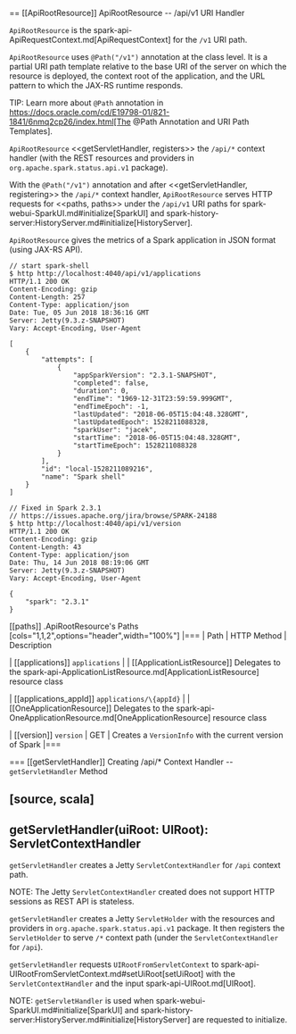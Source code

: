 == [[ApiRootResource]] ApiRootResource -- /api/v1 URI Handler

`ApiRootResource` is the spark-api-ApiRequestContext.md[ApiRequestContext] for the `/v1` URI path.

`ApiRootResource` uses `@Path("/v1")` annotation at the class level. It is a partial URI path template relative to the base URI of the server on which the resource is deployed, the context root of the application, and the URL pattern to which the JAX-RS runtime responds.

TIP: Learn more about `@Path` annotation in https://docs.oracle.com/cd/E19798-01/821-1841/6nmq2cp26/index.html[The @Path Annotation and URI Path Templates].

`ApiRootResource` <<getServletHandler, registers>> the `/api/*` context handler (with the REST resources and providers in `org.apache.spark.status.api.v1` package).

With the `@Path("/v1")` annotation and after <<getServletHandler, registering>> the `/api/*` context handler, `ApiRootResource` serves HTTP requests for <<paths, paths>> under the `/api/v1` URI paths for spark-webui-SparkUI.md#initialize[SparkUI] and spark-history-server:HistoryServer.md#initialize[HistoryServer].

`ApiRootResource` gives the metrics of a Spark application in JSON format (using JAX-RS API).

```
// start spark-shell
$ http http://localhost:4040/api/v1/applications
HTTP/1.1 200 OK
Content-Encoding: gzip
Content-Length: 257
Content-Type: application/json
Date: Tue, 05 Jun 2018 18:36:16 GMT
Server: Jetty(9.3.z-SNAPSHOT)
Vary: Accept-Encoding, User-Agent

[
    {
        "attempts": [
            {
                "appSparkVersion": "2.3.1-SNAPSHOT",
                "completed": false,
                "duration": 0,
                "endTime": "1969-12-31T23:59:59.999GMT",
                "endTimeEpoch": -1,
                "lastUpdated": "2018-06-05T15:04:48.328GMT",
                "lastUpdatedEpoch": 1528211088328,
                "sparkUser": "jacek",
                "startTime": "2018-06-05T15:04:48.328GMT",
                "startTimeEpoch": 1528211088328
            }
        ],
        "id": "local-1528211089216",
        "name": "Spark shell"
    }
]

// Fixed in Spark 2.3.1
// https://issues.apache.org/jira/browse/SPARK-24188
$ http http://localhost:4040/api/v1/version
HTTP/1.1 200 OK
Content-Encoding: gzip
Content-Length: 43
Content-Type: application/json
Date: Thu, 14 Jun 2018 08:19:06 GMT
Server: Jetty(9.3.z-SNAPSHOT)
Vary: Accept-Encoding, User-Agent

{
    "spark": "2.3.1"
}
```

[[paths]]
.ApiRootResource's Paths
[cols="1,1,2",options="header",width="100%"]
|===
| Path
| HTTP Method
| Description

| [[applications]] `applications`
|
| [[ApplicationListResource]] Delegates to the spark-api-ApplicationListResource.md[ApplicationListResource] resource class

| [[applications_appId]] `applications/\{appId}`
|
| [[OneApplicationResource]] Delegates to the spark-api-OneApplicationResource.md[OneApplicationResource] resource class

| [[version]] `version`
| GET
| Creates a `VersionInfo` with the current version of Spark
|===

=== [[getServletHandler]] Creating /api/* Context Handler -- `getServletHandler` Method

[source, scala]
----
getServletHandler(uiRoot: UIRoot): ServletContextHandler
----

`getServletHandler` creates a Jetty `ServletContextHandler` for `/api` context path.

NOTE: The Jetty `ServletContextHandler` created does not support HTTP sessions as REST API is stateless.

`getServletHandler` creates a Jetty `ServletHolder` with the resources and providers in `org.apache.spark.status.api.v1` package. It then registers the `ServletHolder` to serve `/*` context path (under the `ServletContextHandler` for `/api`).

`getServletHandler` requests `UIRootFromServletContext` to spark-api-UIRootFromServletContext.md#setUiRoot[setUiRoot] with the `ServletContextHandler` and the input spark-api-UIRoot.md[UIRoot].

NOTE: `getServletHandler` is used when spark-webui-SparkUI.md#initialize[SparkUI] and spark-history-server:HistoryServer.md#initialize[HistoryServer] are requested to initialize.
